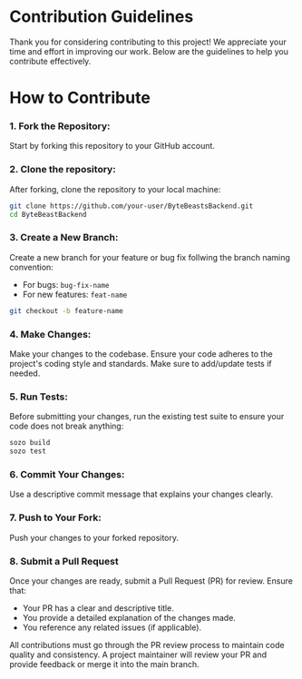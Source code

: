 # Contribution Guidelines
Thank you for considering contributing to this project! We appreciate your time and effort in improving our work. Below are the guidelines to help you contribute effectively.

# How to Contribute
### 1. Fork the Repository: 
Start by forking this repository to your GitHub account.

### 2. Clone the repository:
After forking, clone the repository to your local machine:
``` bash
git clone https://github.com/your-user/ByteBeastsBackend.git
cd ByteBeastBackend
```

### 3. Create a New Branch:
Create a new branch for your feature or bug fix follwing the branch naming convention:
- For bugs: `bug-fix-name`
- For new features: `feat-name`
``` bash
git checkout -b feature-name
```

### 4. Make Changes:
Make your changes to the codebase. Ensure your code adheres to the project's coding style and standards. Make sure to add/update tests if needed.

### 5. Run Tests:
Before submitting your changes, run the existing test suite to ensure your code does not break anything:
``` bash 
sozo build
sozo test
```

### 6. Commit Your Changes:
Use a descriptive commit message that explains your changes clearly.

### 7. Push to Your Fork:
Push your changes to your forked repository.

### 8. Submit a Pull Request
Once your changes are ready, submit a Pull Request (PR) for review. Ensure that:

- Your PR has a clear and descriptive title.
- You provide a detailed explanation of the changes made.
- You reference any related issues (if applicable).

All contributions must go through the PR review process to maintain code quality and consistency. A project maintainer will review your PR and provide feedback or merge it into the main branch.
